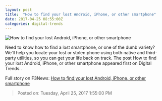 ```yaml
---
layout: post
title:  "How to find your lost Android, iPhone, or other smartphone"
date: 2017-04-25 08:55:00Z
categories: digital-trends
---
```


![How to find your lost Android, iPhone, or other smartphone](http://icdn3.digitaltrends.com/image/lost-phone-1200x630-c.jpg)

Need to know how to find a lost smartphone, or one of the dumb variety? We’ll help you locate your lost or stolen phone using both native and third-party utilities, so you can get your life back on track. The post How to find your lost Android, iPhone, or other smartphone appeared first on Digital Trends .


Full story on F3News: [How to find your lost Android, iPhone, or other smartphone](http://www.f3nws.com/n/JHZpXF)

> Posted on: Tuesday, April 25, 2017 1:55:00 PM
